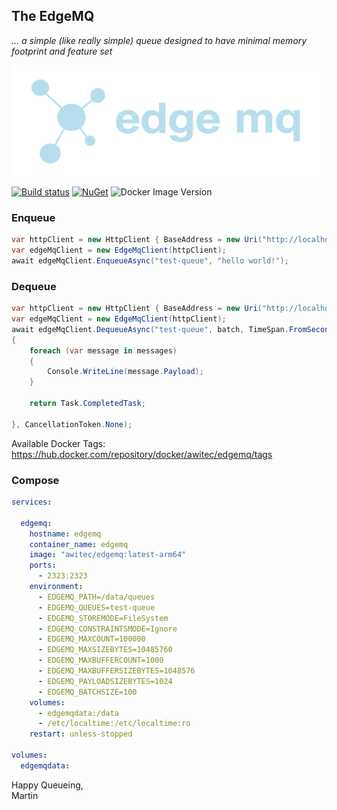 ## The EdgeMQ

 *... a simple (like really simple) queue designed to have minimal memory footprint and feature set*

![logo](https://github.com/martinstanek/edgemq/blob/develop/misc/logo.svg?raw=true)

[![Build status](https://awitec.visualstudio.com/Awitec/_apis/build/status/edgemq)](https://awitec.visualstudio.com/Awitec/_build/latest?definitionId=52)
[![NuGet](https://img.shields.io/nuget/v/Awitec.EdgeMq.Client.svg)](https://www.nuget.org/packages/Awitec.EdgeMq.Client) 
![Docker Image Version](https://img.shields.io/docker/v/awitec/edgemq)

### Enqueue

```csharp
var httpClient = new HttpClient { BaseAddress = new Uri("http://localhost:2323") };
var edgeMqClient = new EdgeMqClient(httpClient);
await edgeMqClient.EnqueueAsync("test-queue", "hello world!");
```

### Dequeue

```csharp
var httpClient = new HttpClient { BaseAddress = new Uri("http://localhost:2323") };
var edgeMqClient = new EdgeMqClient(httpClient);
await edgeMqClient.DequeueAsync("test-queue", batch, TimeSpan.FromSeconds(1), messages =>
{
    foreach (var message in messages)
    {
        Console.WriteLine(message.Payload);
    }

    return Task.CompletedTask;

}, CancellationToken.None);
```

Available Docker Tags: https://hub.docker.com/repository/docker/awitec/edgemq/tags

### Compose

```yml
services:

  edgemq:
    hostname: edgemq
    container_name: edgemq
    image: "awitec/edgemq:latest-arm64"
    ports:
      - 2323:2323
    environment:
      - EDGEMQ_PATH=/data/queues
      - EDGEMQ_QUEUES=test-queue
      - EDGEMQ_STOREMODE=FileSystem
      - EDGEMQ_CONSTRAINTSMODE=Ignore
      - EDGEMQ_MAXCOUNT=100000
      - EDGEMQ_MAXSIZEBYTES=10485760
      - EDGEMQ_MAXBUFFERCOUNT=1000
      - EDGEMQ_MAXBUFFERSIZEBYTES=1048576
      - EDGEMQ_PAYLOADSIZEBYTES=1024
      - EDGEMQ_BATCHSIZE=100
    volumes:
      - edgemqdata:/data
      - /etc/localtime:/etc/localtime:ro
    restart: unless-stopped

volumes:
  edgemqdata:
```

Happy Queueing,\
Martin